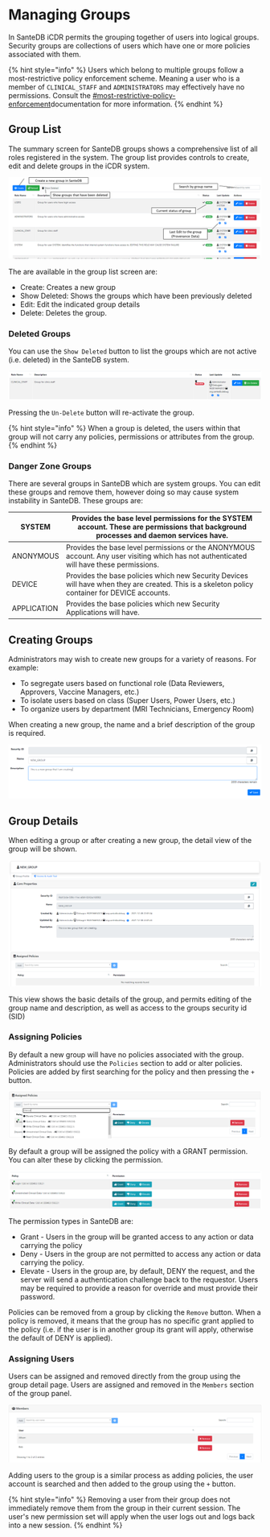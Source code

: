 # Managing Groups

In SanteDB iCDR permits the grouping together of users into logical groups. Security groups are collections of users which have one or more policies associated with them.&#x20;

{% hint style="info" %}
Users which belong to multiple groups follow a most-restrictive policy enforcement scheme. Meaning a user who is a member of `CLINICAL_STAFF` and `ADMINISTRATORS` may effectively have no permissions. Consult the [#most-restrictive-policy-enforcement](../../../../santedb/security-architecture.md#most-restrictive-policy-enforcement "mention")documentation for more information.
{% endhint %}

## Group List

The summary screen for SanteDB groups shows a comprehensive list of all roles registered in the system. The group list provides controls to create, edit and delete groups in the iCDR system.

![](<../../../../.gitbook/assets/image (439) (1) (1) (1) (1) (1).png>)

The are available in the group list screen are:

* Create: Creates a new group
* Show Deleted: Shows the groups which have been previously deleted
* Edit: Edit the indicated group details
* Delete: Deletes the group.

### Deleted Groups

You can use the `Show Deleted` button to list the groups which are not active (i.e. deleted) in the SanteDB system.&#x20;

![](<../../../../.gitbook/assets/image (425) (1) (1) (1).png>)

Pressing the `Un-Delete` button will re-activate the group.&#x20;

{% hint style="info" %}
When a group is deleted, the users within that group will not carry any policies, permissions or attributes from the group.
{% endhint %}

### Danger Zone Groups

There are several groups in SanteDB which are system groups. You can edit these groups and remove them, however doing so may cause system instability in SanteDB. These groups are:

| SYSTEM      | Provides the base level permissions for the SYSTEM account. These are permissions that background processes and daemon services have.           |
| ----------- | ----------------------------------------------------------------------------------------------------------------------------------------------- |
| ANONYMOUS   | Provides the base level permissions or the ANONYMOUS account. Any user visiting which has not authenticated will have these permissions.        |
| DEVICE      | Provides the base policies which new Security Devices will have when they are created. This is a skeleton policy container for DEVICE accounts. |
| APPLICATION | Provides the base policies which new Security Applications will have.                                                                           |

## Creating Groups

Administrators may wish to create new groups for a variety of reasons. For example:

* To segregate users based on functional role (Data Reviewers, Approvers, Vaccine Managers, etc.)
* To isolate users based on class (Super Users, Power Users, etc.)
* To organize users by department (MRI Technicians, Emergency Room)

When creating a new group, the name and a brief description of the group is required.

![](<../../../../.gitbook/assets/image (423) (1) (1).png>)

## Group Details

When editing a group or after creating a new group, the detail view of the group will be shown.&#x20;

![](<../../../../.gitbook/assets/image (434) (1) (1) (1) (1).png>)

This view shows the basic details of the group, and permits editing of the group name and description, as well as access to the groups security id (SID)

### Assigning Policies

By default a new group will have no policies associated with the group. Administrators should use the `Policies` section to add or alter policies. Policies are added by first searching for the policy and then pressing the `+` button.&#x20;

![](<../../../../.gitbook/assets/image (438) (1) (1) (1) (1) (1).png>)

By default a group will be assigned the policy with a GRANT permission. You can alter these by clicking the permission.

![](<../../../../.gitbook/assets/image (433) (1) (1) (1) (1) (1).png>)

The permission types in SanteDB are:

* Grant - Users in the group will be granted access to any action or data carrying the policy
* Deny - Users in the group are not permitted to access any action or data carrying the policy.
* Elevate - Users in the group are, by default, DENY the request, and the server will send a authentication challenge back to the requestor. Users may be required to provide a reason for override and must provide their password.

Policies can be removed from a group  by clicking the `Remove` button. When a policy is removed, it means that the group has no specific grant applied to the policy (i.e. if the user is in another group its grant will apply, otherwise the default of DENY is applied).

### Assigning Users

Users can be assigned and removed directly from the group using the group detail page. Users are assigned and removed in the `Members` section of the group panel.

![](<../../../../.gitbook/assets/image (424) (1) (1).png>)

Adding users to the group is a similar process as adding policies, the user account is searched and then added to the group using the `+` button.

{% hint style="info" %}
Removing a user from their group does not immediately remove them from the group in their current session. The user's new permission set will apply when the user logs out and logs back into a new session.
{% endhint %}
